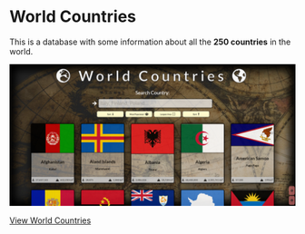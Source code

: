 # World Countries 

This is a database with some information about all the **250 countries** in the world.

![Preview](/images/preview.png)

[View World Countries](https://world-countries-database.netlify.app/ "World Countries")




